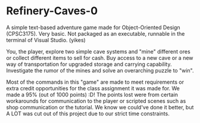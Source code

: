 # Refinery-Caves-0
A simple text-based adventure game made for Object-Oriented Design (CPSC3175). Very basic. Not packaged as an executable, runnable in the terminal of Visual Studio. (yikes)

You, the player, explore two simple cave systems and "mine" different ores or collect different items to sell for cash. 
Buy access to a new cave or a new way of transportation for upgraded storage and carrying capability. 
Investigate the rumor of the mines and solve an overarching puzzle to "win".

Most of the commands in this "game" are made to meet requirements or extra credit opportunities for the class assignment it was made for.
We made a 95% (out of 1000 points) :D!
The points lost were from certain workarounds for communication to the player or scripted scenes such as shop communication or the tutorial. We know we could've done it better, but A LOT was cut out of this project due to our strict time constraints.
